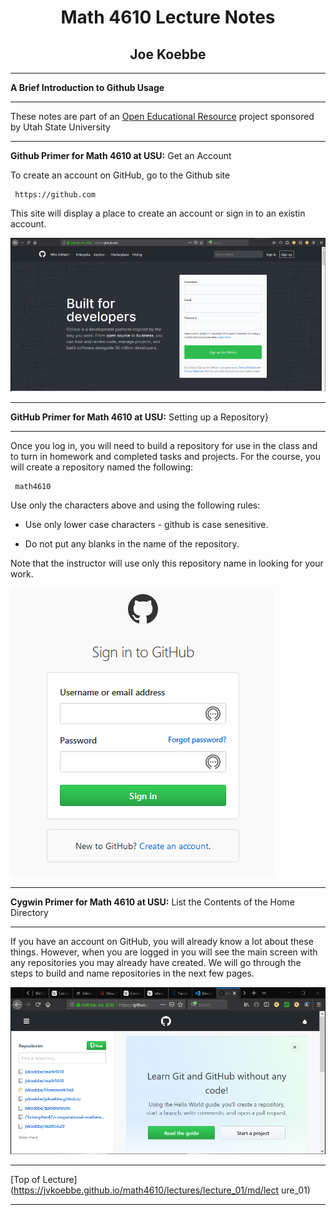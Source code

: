 # <center> Math 4610 Lecture Notes </center>

## <center> Joe Koebbe </center>

<hr>

**A Brief Introduction to Github Usage**

<hr>

  These notes are part of an
  [Open Educational Resource](https://www.oer.usu.edu)
  project sponsored by Utah State University

<hr>

**Github Primer for Math 4610 at USU:** Get an Account 

To create an account on GitHub, go to the Github site

     https://github.com

This site will display a place to create an account or sign in to an existin
account.

![Screenshot taken using **Snip & Sketch. This is an app on my Windows 10 box](../images/github_01.png)

<hr>

**GitHub Primer for Math 4610 at USU:** Setting up a Repository} 

<hr>

Once you log in, you will need to build a repository for use in the class and
to turn in homework and completed tasks and projects. For the course, you will
create a repository named the following:

     math4610

Use only the characters above and using the following rules:

  * Use only lower case characters - github is case senesitive.

  * Do not put any blanks in the name of the repository.

Note that the instructor will use only this repository name in looking for your
work.

![Screenshot taken using **Snip & Sketch. This is an app on my Windows 10 box](../images/github_02.png)

<hr>

**Cygwin Primer for Math 4610 at USU:** List the Contents of the Home Directory 

<hr>

If you have an account on GitHub, you will already know a lot about these
things. However, when you are logged in you will see the main screen with any
repositories you may already have created. We will go through the steps to
build and name repositories in the next few pages.

![Screenshot taken using **Snip & Sketch. This is an app on my Windows 10 box](../images/github_03.png)

<hr>

[Top of Lecture](https://jvkoebbe.github.io/math4610/lectures/lecture_01/md/lect
ure_01)

<hr>

